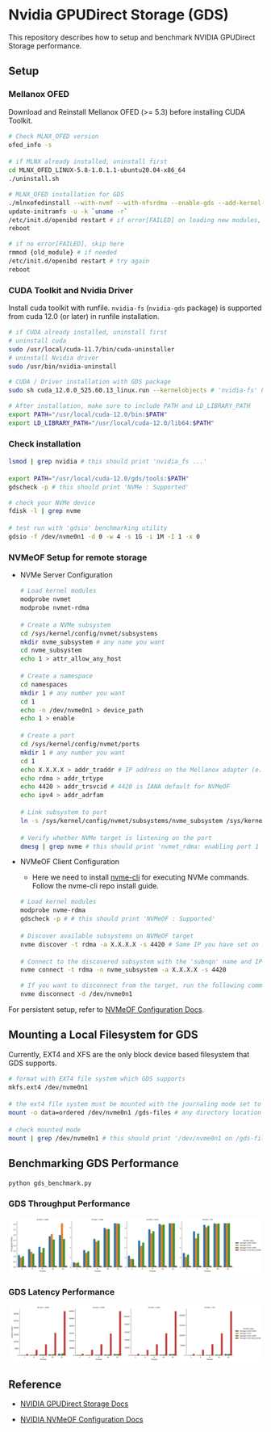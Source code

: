 # Nvidia GPUDirect Storage (GDS)

This repository describes how to setup and benchmark NVIDIA GPUDirect Storage performance.

## Setup

### Mellanox OFED

Download and Reinstall Mellanox OFED (>= 5.3) before installing CUDA Toolkit.
```bash
# Check MLNX_OFED version
ofed_info -s

# if MLNX already installed, uninstall first
cd MLNX_OFED_LINUX-5.8-1.0.1.1-ubuntu20.04-x86_64
./uninstall.sh
```

```bash
# MLNX_OFED installation for GDS
./mlnxofedinstall --with-nvmf --with-nfsrdma --enable-gds --add-kernel-support
update-initramfs -u -k `uname -r`
/etc/init.d/openibd restart # if error[FAILED] on loading new modules, try as below
reboot 
```
```bash
# if no error[FAILED], skip here
rmmod {old_module} # if needed
/etc/init.d/openibd restart # try again
reboot
```

### CUDA Toolkit and Nvidia Driver
Install cuda toolkit with runfile. `nvidia-fs` (`nvidia-gds` package)  is supported from cuda 12.0 (or later) in runfile installation.

```bash
# if CUDA already installed, uninstall first
# uninstall cuda
sudo /usr/local/cuda-11.7/bin/cuda-uninstaller
# uninstall Nvidia driver 
sudo /usr/bin/nvidia-uninstall
```

```bash
# CUDA / Driver installation with GDS package
sudo sh cuda_12.0.0_525.60.13_linux.run --kernelobjects # 'nvidia-fs' kernel object should be installed
```

```bash
# After installation, make sure to include PATH and LD_LIBRARY_PATH
export PATH="/usr/local/cuda-12.0/bin:$PATH"
export LD_LIBRARY_PATH="/usr/local/cuda-12.0/lib64:$PATH"
```

### Check installation

```bash
lsmod | grep nvidia # this should print 'nvidia_fs ...'

export PATH="/usr/local/cuda-12.0/gds/tools:$PATH"
gdscheck -p # this should print 'NVMe : Supported'
```

```bash
# check your NVMe device
fdisk -l | grep nvme

# test run with 'gdsio' benchmarking utility
gdsio -f /dev/nvme0n1 -d 0 -w 4 -s 1G -i 1M -I 1 -x 0
```

### NVMeOF Setup for remote storage
- NVMe Server Configuration

    ```bash
    # Load kernel modules
    modprobe nvmet
    modprobe nvmet-rdma

    # Create a NVMe subsystem
    cd /sys/kernel/config/nvmet/subsystems
    mkdir nvme_subsystem # any name you want
    cd nvme_subsystem
    echo 1 > attr_allow_any_host

    # Create a namespace
    cd namespaces
    mkdir 1 # any number you want
    cd 1
    echo -n /dev/nvme0n1 > device_path
    echo 1 > enable

    # Create a port
    cd /sys/kernel/config/nvmet/ports
    mkdir 1 # any number you want
    cd 1
    echo X.X.X.X > addr_traddr # IP address on the Mellanox adapter (e.g., InfiniBand)
    echo rdma > addr_trtype
    echo 4420 > addr_trsvcid # 4420 is IANA default for NVMeOF
    echo ipv4 > addr_adrfam

    # Link subsystem to port
    ln -s /sys/kernel/config/nvmet/subsystems/nvme_subsystem /sys/kernel/config/nvmet/ports/1/subsystems/nvme_subsystem

    # Verify whether NVMe target is listening on the port
    dmesg | grep nvme # this should print 'nvmet_rdma: enabling port 1 (X.X.X.X:4420)'
    ```

- NVMeOF Client Configuration
    - Here we need to install [nvme-cli](https://github.com/linux-nvme/nvme-cli) for executing NVMe commands. Follow the nvme-cli repo install guide.

    ```bash
    # Load kernel modules
    modprobe nvme-rdma
    gdscheck -p # # this should print 'NVMeOF : Supported'
    
    # Discover available subsystems on NVMeOF target
    nvme discover -t rdma -a X.X.X.X -s 4420 # Same IP you have set on the NVMeOF Server
    
    # Connect to the discovered subsystem with the 'subnqn' name and IP you have set on the NVMeOF Server
    nvme connect -t rdma -n nvme_subsystem -a X.X.X.X -s 4420
    ```

    ```bash
    # If you want to disconnect from the target, run the following command
    nvme disconnect -d /dev/nvme0n1
    ```
    
For persistent setup, refer to [NVMeOF Configuration Docs](https://enterprise-support.nvidia.com/s/article/howto-configure-nvme-over-fabrics).

## Mounting a Local Filesystem for GDS
Currently, EXT4 and XFS are the only block device based filesystem that GDS supports.

```bash
# format with EXT4 file system which GDS supports
mkfs.ext4 /dev/nvme0n1

# the ext4 file system must be mounted with the journaling mode set to 'data=ordered'
mount -o data=ordered /dev/nvme0n1 /gds-files # any directory location you want to mount

# check mounted mode
mount | grep /dev/nvme0n1 # this should print '/dev/nvme0n1 on /gds-files type ext4 (rw,relatime,data=ordered)'
```


## Benchmarking GDS Performance

```bash
python gds_benchmark.py
```
### GDS Throughput Performance 
![GDS Throughput Performance](image/gds_plot_throughput.png)

### GDS Latency Performance 
![GDS Latency Performance](image/gds_plot_latency.png)

## Reference

- [NVIDIA GPUDirect Storage Docs](https://docs.nvidia.com/gpudirect-storage/index.html)

- [NVIDIA NVMeOF Configuration Docs](https://enterprise-support.nvidia.com/s/article/howto-configure-nvme-over-fabrics)
